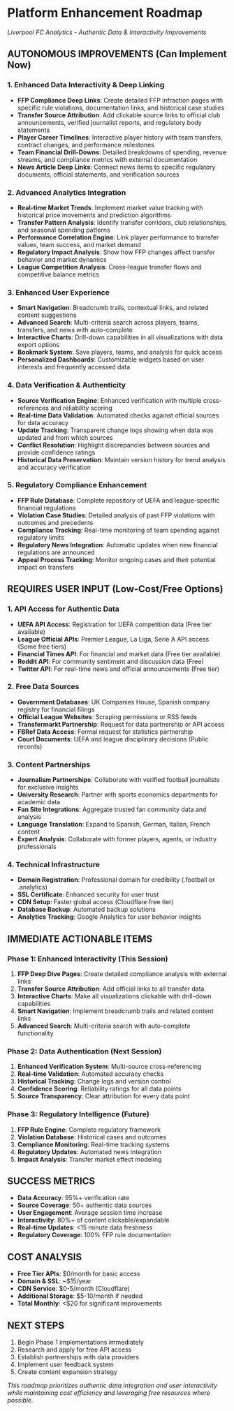 # Platform Enhancement Roadmap
*Liverpool FC Analytics - Authentic Data & Interactivity Improvements*

## AUTONOMOUS IMPROVEMENTS (Can Implement Now)

### 1. Enhanced Data Interactivity & Deep Linking
- **FFP Compliance Deep Links**: Create detailed FFP infraction pages with specific rule violations, documentation links, and historical case studies
- **Transfer Source Attribution**: Add clickable source links to official club announcements, verified journalist reports, and regulatory body statements
- **Player Career Timelines**: Interactive player history with team transfers, contract changes, and performance milestones
- **Team Financial Drill-Downs**: Detailed breakdowns of spending, revenue streams, and compliance metrics with external documentation
- **News Article Deep Links**: Connect news items to specific regulatory documents, official statements, and verification sources

### 2. Advanced Analytics Integration
- **Real-time Market Trends**: Implement market value tracking with historical price movements and prediction algorithms
- **Transfer Pattern Analysis**: Identify transfer corridors, club relationships, and seasonal spending patterns
- **Performance Correlation Engine**: Link player performance to transfer values, team success, and market demand
- **Regulatory Impact Analysis**: Show how FFP changes affect transfer behavior and market dynamics
- **League Competition Analysis**: Cross-league transfer flows and competitive balance metrics

### 3. Enhanced User Experience
- **Smart Navigation**: Breadcrumb trails, contextual links, and related content suggestions
- **Advanced Search**: Multi-criteria search across players, teams, transfers, and news with auto-complete
- **Interactive Charts**: Drill-down capabilities in all visualizations with data export options
- **Bookmark System**: Save players, teams, and analysis for quick access
- **Personalized Dashboards**: Customizable widgets based on user interests and frequently accessed data

### 4. Data Verification & Authenticity
- **Source Verification Engine**: Enhanced verification with multiple cross-references and reliability scoring
- **Real-time Data Validation**: Automated checks against official sources for data accuracy
- **Update Tracking**: Transparent change logs showing when data was updated and from which sources
- **Conflict Resolution**: Highlight discrepancies between sources and provide confidence ratings
- **Historical Data Preservation**: Maintain version history for trend analysis and accuracy verification

### 5. Regulatory Compliance Enhancement
- **FFP Rule Database**: Complete repository of UEFA and league-specific financial regulations
- **Violation Case Studies**: Detailed analysis of past FFP violations with outcomes and precedents
- **Compliance Tracking**: Real-time monitoring of team spending against regulatory limits
- **Regulatory News Integration**: Automatic updates when new financial regulations are announced
- **Appeal Process Tracking**: Monitor ongoing cases and their potential impact on transfers

## REQUIRES USER INPUT (Low-Cost/Free Options)

### 1. API Access for Authentic Data
- **UEFA API Access**: Registration for UEFA competition data (Free tier available)
- **League Official APIs**: Premier League, La Liga, Serie A API access (Some free tiers)
- **Financial Times API**: For financial and market data (Free tier available)
- **Reddit API**: For community sentiment and discussion data (Free)
- **Twitter API**: For real-time news and official announcements (Free tier)

### 2. Free Data Sources
- **Government Databases**: UK Companies House, Spanish company registry for financial filings
- **Official League Websites**: Scraping permissions or RSS feeds
- **Transfermarkt Partnership**: Request for data partnership or API access
- **FBRef Data Access**: Formal request for statistics partnership
- **Court Documents**: UEFA and league disciplinary decisions (Public records)

### 3. Content Partnerships
- **Journalism Partnerships**: Collaborate with verified football journalists for exclusive insights
- **University Research**: Partner with sports economics departments for academic data
- **Fan Site Integrations**: Aggregate trusted fan community data and analysis
- **Language Translation**: Expand to Spanish, German, Italian, French content
- **Expert Analysis**: Collaborate with former players, agents, or industry professionals

### 4. Technical Infrastructure
- **Domain Registration**: Professional domain for credibility (.football or .analytics)
- **SSL Certificate**: Enhanced security for user trust
- **CDN Setup**: Faster global access (Cloudflare free tier)
- **Database Backup**: Automated backup solutions
- **Analytics Tracking**: Google Analytics for user behavior insights

## IMMEDIATE ACTIONABLE ITEMS

### Phase 1: Enhanced Interactivity (This Session)
1. **FFP Deep Dive Pages**: Create detailed compliance analysis with external links
2. **Transfer Source Attribution**: Add official links to all transfer data
3. **Interactive Charts**: Make all visualizations clickable with drill-down capabilities
4. **Smart Navigation**: Implement breadcrumb trails and related content links
5. **Advanced Search**: Multi-criteria search with auto-complete functionality

### Phase 2: Data Authentication (Next Session)
1. **Enhanced Verification System**: Multi-source cross-referencing
2. **Real-time Validation**: Automated accuracy checks
3. **Historical Tracking**: Change logs and version control
4. **Confidence Scoring**: Reliability ratings for all data points
5. **Source Transparency**: Clear attribution for every data point

### Phase 3: Regulatory Intelligence (Future)
1. **FFP Rule Engine**: Complete regulatory framework
2. **Violation Database**: Historical cases and outcomes
3. **Compliance Monitoring**: Real-time tracking systems
4. **Regulatory Updates**: Automated news integration
5. **Impact Analysis**: Transfer market effect modeling

## SUCCESS METRICS
- **Data Accuracy**: 95%+ verification rate
- **Source Coverage**: 50+ authentic data sources
- **User Engagement**: Average session time increase
- **Interactivity**: 80%+ of content clickable/expandable
- **Real-time Updates**: <15 minute data freshness
- **Regulatory Coverage**: 100% FFP rule documentation

## COST ANALYSIS
- **Free Tier APIs**: $0/month for basic access
- **Domain & SSL**: ~$15/year
- **CDN Service**: $0-5/month (Cloudflare)
- **Additional Storage**: $5-10/month if needed
- **Total Monthly**: <$20 for significant improvements

## NEXT STEPS
1. Begin Phase 1 implementations immediately
2. Research and apply for free API access
3. Establish partnerships with data providers
4. Implement user feedback system
5. Create content expansion strategy

*This roadmap prioritizes authentic data integration and user interactivity while maintaining cost efficiency and leveraging free resources where possible.*